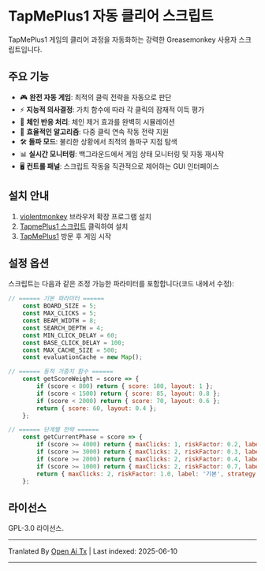 # TapMePlus1 자동 클리어 스크립트

TapMePlus1 게임의 클리어 과정을 자동화하는 강력한 Greasemonkey 사용자 스크립트입니다.

## 주요 기능

- 🎮 **완전 자동 게임**: 최적의 클릭 전략을 자동으로 판단
- ⚡ **지능적 의사결정**: 가치 함수에 따라 각 클릭의 잠재적 이득 평가
- 🔁 **체인 반응 처리**: 체인 제거 효과를 완벽히 시뮬레이션
- 🚀 **효율적인 알고리즘**: 다중 클릭 연속 작동 전략 지원
- 🛠 **돌파 모드**: 불리한 상황에서 최적의 돌파구 지점 탐색
- 📊 **실시간 모니터링**: 백그라운드에서 게임 상태 모니터링 및 자동 재시작
- 🖥 **컨트롤 패널**: 스크립트 작동을 직관적으로 제어하는 GUI 인터페이스

## 설치 안내

1. [violentmonkey](https://violentmonkey.github.io/) 브라우저 확장 프로그램 설치
2. [TapmePlus1 스크립트](https://github.com/baimengshi/tapmeplus1/raw/main/TapMePlus1_auto-clear.user.js) 클릭하여 설치
3. [TapMePlus1](https://tapmeplus1.com/) 방문 후 게임 시작

## 설정 옵션

스크립트는 다음과 같은 조정 가능한 파라미터를 포함합니다(코드 내에서 수정):

```javascript
// ====== 기본 파라미터 ======
    const BOARD_SIZE = 5;
    const MAX_CLICKS = 5;
    const BEAM_WIDTH = 8;
    const SEARCH_DEPTH = 4;
    const MIN_CLICK_DELAY = 60;
    const BASE_CLICK_DELAY = 100;
    const MAX_CACHE_SIZE = 500;
    const evaluationCache = new Map();

// ====== 동적 가중치 함수 ======
    const getScoreWeight = score => {
        if (score < 800) return { score: 100, layout: 1 };
        if (score < 1500) return { score: 85, layout: 0.8 };
        if (score < 2000) return { score: 70, layout: 0.6 };
        return { score: 60, layout: 0.4 };
    };

// ====== 단계별 전략 ======
    const getCurrentPhase = score => {
        if (score >= 4000) return { maxClicks: 1, riskFactor: 0.2, label: '4000+', strategy: 'focusLargeGroups' };
        if (score >= 3000) return { maxClicks: 2, riskFactor: 0.3, label: '3000+', strategy: 'balanceEdgeAndCenter' };
        if (score >= 2000) return { maxClicks: 2, riskFactor: 0.4, label: '2000+', strategy: 'maximizeChainPotential' };
        if (score >= 1000) return { maxClicks: 2, riskFactor: 0.7, label: '1000+', strategy: 'conservativeGrowth' };
        return { maxClicks: 2, riskFactor: 1.0, label: '기본', strategy: 'default' };
    };
```

## 라이선스

GPL-3.0 라이선스.

---

Tranlated By [Open Ai Tx](https://github.com/OpenAiTx/OpenAiTx) | Last indexed: 2025-06-10

---